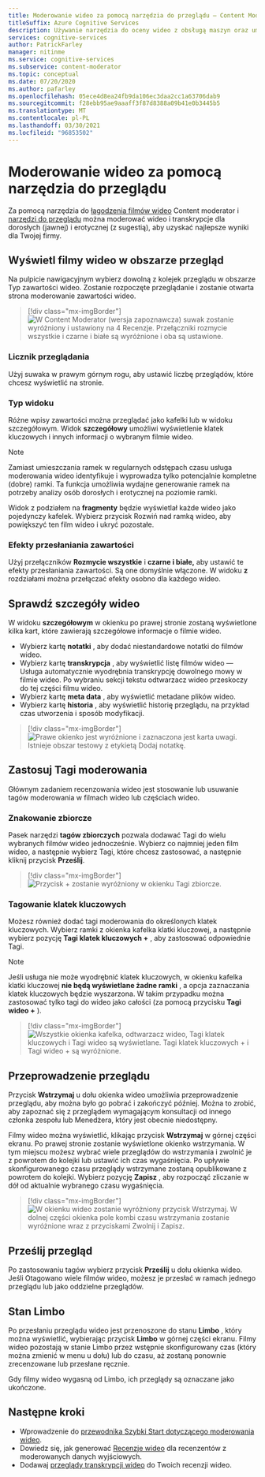 ```yaml
---
title: Moderowanie wideo za pomocą narzędzia do przeglądu — Content Moderator
titleSuffix: Azure Cognitive Services
description: Używanie narzędzia do oceny wideo z obsługą maszyn oraz umiarkowanej nieodpowiedniej zawartości
services: cognitive-services
author: PatrickFarley
manager: nitinme
ms.service: cognitive-services
ms.subservice: content-moderator
ms.topic: conceptual
ms.date: 07/20/2020
ms.author: pafarley
ms.openlocfilehash: 05ece4d8ea24fb9da106ec3daa2cc1a63706dab9
ms.sourcegitcommit: f28ebb95ae9aaaff3f87d8388a09b41e0b3445b5
ms.translationtype: MT
ms.contentlocale: pl-PL
ms.lasthandoff: 03/30/2021
ms.locfileid: "96853502"
---
```

# <a name="video-moderation-with-the-review-tool"></a>Moderowanie wideo za pomocą narzędzia do przeglądu

Za pomocą narzędzia do [łagodzenia filmów wideo](video-moderation-api.md) Content moderator i [narzędzi do przeglądu](Review-Tool-User-Guide/human-in-the-loop.md) można moderować wideo i transkrypcje dla dorosłych (jawnej) i erotycznej (z sugestią), aby uzyskać najlepsze wyniki dla Twojej firmy.

## <a name="view-videos-under-review"></a>Wyświetl filmy wideo w obszarze przegląd

Na pulpicie nawigacyjnym wybierz dowolną z kolejek przeglądu w obszarze Typ zawartości wideo. Zostanie rozpoczęte przeglądanie i zostanie otwarta strona moderowanie zawartości wideo.

> [!div class="mx-imgBorder"]
> ![W Content Moderator (wersja zapoznawcza) suwak zostanie wyróżniony i ustawiony na 4 Recenzje. Przełączniki rozmycie wszystkie i czarne i białe są wyróżnione i oba są ustawione.](./Review-Tool-User-Guide/images/video-moderation-detailed.png)

### <a name="review-count"></a>Licznik przeglądania

Użyj suwaka w prawym górnym rogu, aby ustawić liczbę przeglądów, które chcesz wyświetlić na stronie.

### <a name="view-type"></a>Typ widoku

Różne wpisy zawartości można przeglądać jako kafelki lub w widoku szczegółowym. Widok **szczegółowy** umożliwi wyświetlenie klatek kluczowych i innych informacji o wybranym filmie wideo. 

> [!NOTE]
> Zamiast umieszczania ramek w regularnych odstępach czasu usługa moderowania wideo identyfikuje i wyprowadza tylko potencjalnie kompletne (dobre) ramki. Ta funkcja umożliwia wydajne generowanie ramek na potrzeby analizy osób dorosłych i erotycznej na poziomie ramki.

Widok z podziałem na **fragmenty** będzie wyświetlał każde wideo jako pojedynczy kafelek. Wybierz przycisk Rozwiń nad ramką wideo, aby powiększyć ten film wideo i ukryć pozostałe.

### <a name="content-obscuring-effects"></a>Efekty przesłaniania zawartości

Użyj przełączników **Rozmycie wszystkie** i **czarne i białe,** aby ustawić te efekty przesłaniania zawartości. Są one domyślnie włączone. W widoku **z** rozdziałami można przełączać efekty osobno dla każdego wideo.

## <a name="check-video-details"></a>Sprawdź szczegóły wideo

W widoku **szczegółowym** w okienku po prawej stronie zostaną wyświetlone kilka kart, które zawierają szczegółowe informacje o filmie wideo.

* Wybierz kartę **notatki** , aby dodać niestandardowe notatki do filmów wideo.
* Wybierz kartę **transkrypcja** , aby wyświetlić listę filmów wideo &mdash; Usługa automatycznie wyodrębnia transkrypcję dowolnego mowy w filmie wideo. Po wybraniu sekcji tekstu odtwarzacz wideo przeskoczy do tej części filmu wideo.
* Wybierz kartę **meta data** , aby wyświetlić metadane plików wideo.
* Wybierz kartę **historia** , aby wyświetlić historię przeglądu, na przykład czas utworzenia i sposób modyfikacji.

> [!div class="mx-imgBorder"]
> ![Prawe okienko jest wyróżnione i zaznaczona jest karta uwagi. Istnieje obszar testowy z etykietą Dodaj notatkę.](./Review-Tool-User-Guide/images/video-moderation-video-details.png)

## <a name="apply-moderation-tags"></a>Zastosuj Tagi moderowania

Głównym zadaniem recenzowania wideo jest stosowanie lub usuwanie tagów moderowania w filmach wideo lub częściach wideo.

### <a name="bulk-tagging"></a>Znakowanie zbiorcze

Pasek narzędzi **tagów zbiorczych** pozwala dodawać Tagi do wielu wybranych filmów wideo jednocześnie. Wybierz co najmniej jeden film wideo, a następnie wybierz Tagi, które chcesz zastosować, a następnie kliknij przycisk **Prześlij**. 

> [!div class="mx-imgBorder"]
> ![Przycisk + zostanie wyróżniony w okienku Tagi zbiorcze.](./Review-Tool-User-Guide/images/video-moderation-bulk-tags.png)


### <a name="key-frame-tagging"></a>Tagowanie klatek kluczowych

Możesz również dodać tagi moderowania do określonych klatek kluczowych. Wybierz ramki z okienka kafelka klatki kluczowej, a następnie wybierz pozycję **Tagi klatek kluczowych +** , aby zastosować odpowiednie Tagi.

> [!NOTE]
> Jeśli usługa nie może wyodrębnić klatek kluczowych, w okienku kafelka klatki kluczowej **nie będą wyświetlane żadne ramki** , a opcja zaznaczania klatek kluczowych będzie wyszarzona. W takim przypadku można zastosować tylko tagi do wideo jako całości (za pomocą przycisku **Tagi wideo +** ).

> [!div class="mx-imgBorder"]
> ![Wszystkie okienka kafelka, odtwarzacz wideo, Tagi klatek kluczowych i Tagi wideo są wyświetlane. Tagi klatek kluczowych + i Tagi wideo + są wyróżnione.](./Review-Tool-User-Guide/images/video-moderation-tagging-options.png)

## <a name="put-a-review-on-hold"></a>Przeprowadzenie przeglądu

Przycisk **Wstrzymaj** u dołu okienka wideo umożliwia przeprowadzenie przeglądu, aby można było go pobrać i zakończyć później. Można to zrobić, aby zapoznać się z przeglądem wymagającym konsultacji od innego członka zespołu lub Menedżera, który jest obecnie niedostępny. 

Filmy wideo można wyświetlić, klikając przycisk **Wstrzymaj** w górnej części ekranu. Po prawej stronie zostanie wyświetlone okienko wstrzymania. W tym miejscu możesz wybrać wiele przeglądów do wstrzymania i zwolnić je z powrotem do kolejki lub ustawić ich czas wygaśnięcia. Po upływie skonfigurowanego czasu przeglądy wstrzymane zostaną opublikowane z powrotem do kolejki. Wybierz pozycję **Zapisz** , aby rozpocząć zliczanie w dół od aktualnie wybranego czasu wygaśnięcia.

> [!div class="mx-imgBorder"]
> ![W okienku wideo zostanie wyróżniony przycisk Wstrzymaj. W dolnej części okienka pole kombi czasu wstrzymania zostanie wyróżnione wraz z przyciskami Zwolnij i Zapisz.](./Review-Tool-User-Guide/images/video-moderation-hold.png)

## <a name="submit-a-review"></a>Prześlij przegląd

Po zastosowaniu tagów wybierz przycisk **Prześlij** u dołu okienka wideo. Jeśli Otagowano wiele filmów wideo, możesz je przesłać w ramach jednego przeglądu lub jako oddzielne przeglądów.

## <a name="limbo-state"></a>Stan Limbo

Po przesłaniu przeglądu wideo jest przenoszone do stanu **Limbo** , który można wyświetlić, wybierając przycisk **Limbo** w górnej części ekranu. Filmy wideo pozostają w stanie Limbo przez wstępnie skonfigurowany czas (który można zmienić w menu u dołu) lub do czasu, aż zostaną ponownie zrecenzowane lub przesłane ręcznie.

Gdy filmy wideo wygasną od Limbo, ich przeglądy są oznaczane jako ukończone.

## <a name="next-steps"></a>Następne kroki

- Wprowadzenie do [przewodnika Szybki Start dotyczącego moderowania wideo](video-moderation-api.md).
- Dowiedz się, jak generować [Recenzje wideo](video-reviews-quickstart-dotnet.md) dla recenzentów z moderowanych danych wyjściowych.
- Dodawaj [przeglądy transkrypcji wideo](video-transcript-reviews-quickstart-dotnet.md) do Twoich recenzji wideo.
